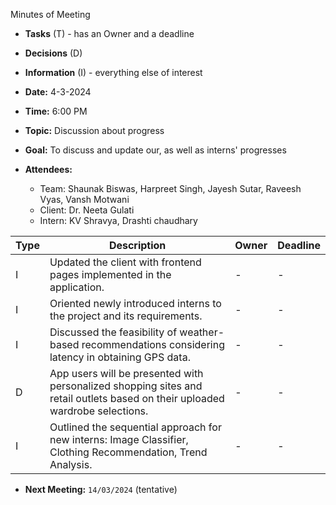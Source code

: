 <span id="anchor"></span>Minutes of Meeting

- **Tasks** (T) - has an Owner and a deadline

- **Decisions** (D)

- **Information** (I) - everything else of interest

- **Date:** 4-3-2024

- **Time:** 6:00 PM

- **Topic:** Discussion about progress

- **Goal:** To discuss and update our, as well as interns' progresses

- **Attendees:**
  - Team: Shaunak Biswas, Harpreet Singh, Jayesh Sutar,  Raveesh Vyas, Vansh Motwani
  - Client: Dr. Neeta Gulati
  - Intern: KV Shravya, Drashti chaudhary

| Type | Description | Owner | Deadline |
|------|-------------|-------|----------|
| I    | Updated the client with frontend pages implemented in the application. | - | - |
| I    | Oriented newly introduced interns to the project and its requirements. | - | -  |
| I    | Discussed the feasibility of weather-based recommendations considering latency in obtaining GPS data. | - | - |
| D    | App users will be presented with personalized shopping sites and retail outlets based on their uploaded wardrobe selections. | - | - |
| I    | Outlined the sequential approach for new interns: Image Classifier, Clothing Recommendation, Trend Analysis. | - | - |


- **Next Meeting:** ```14/03/2024``` (tentative)

